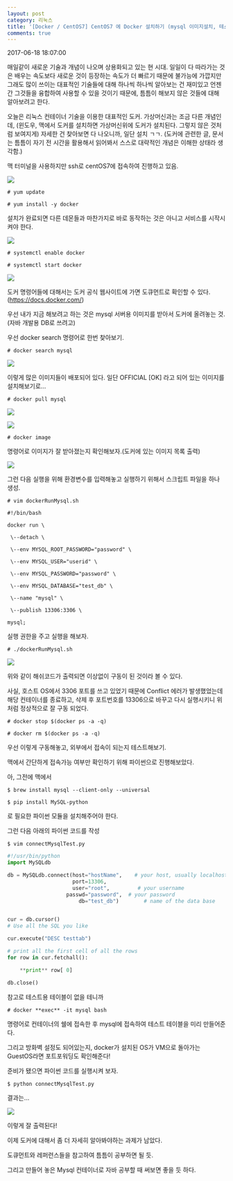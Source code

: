 ```yaml
---
layout: post
category: 리눅스
title: '[Docker / CentOS7] CentOS7 에 Docker 설치하기 (mysql 이미지설치, 테스트하기)'
comments: true
---
```


2017-06-18 18:07:00


매일같이 새로운 기술과 개념이 나오며 상용화되고 있는 현 시대. 일일이 다 따라가는 것은 배우는 속도보다 새로운 것이 등장하는 속도가 더
빠르기 때문에 불가능에 가깝지만 그래도 많이 쓰이는 대표적인 기술들에 대해 하나씩 하나씩 알아보는 건 재미있고 언젠간 그것들을 융합하여
사용할 수 있을 것이기 때문에, 틈틈이 해보지 않은 것들에 대해 알아보려고 한다.

  

오늘은 리눅스 컨테이너 기술을 이용한 대표적인 도커. 가상머신과는 조금 다른 개념인데, (윈도우, 맥에서 도커를 설치하면 가상머신위에 도커가
설치된다. 그렇지 않은 것처럼 보여지게) 자세한 건 찾아보면 다 나오니까, 일단 설치 ㄱㄱ. (도커에 관련한 글, 문서는 틈틈이 자기 전
시간을 활용해서 읽어봐서 스스로 대략적인 개념은 이해한 상태라 생각함.)

  

맥 터미널을 사용하지만 ssh로 centOS7에 접속하여 진행하고 있음.

  

![][link0]

  

  

`# yum update`

`# yum install -y docker`

  

설치가 완료되면 다른 데몬들과 마찬가지로 바로 동작하는 것은 아니고 서비스를 시작시켜야 한다.

  

![][link1]

  

`# systemctl enable docker`

`# systemctl start docker`

  

![][link2]

  

도커 명령어들에 대해서는 도커 공식 웹사이트에 가면 도큐먼트로 확인할 수 있다. (https://docs.docker.com/)

  

우선 내가 지금 해보려고 하는 것은 mysql 서버용 이미지를 받아서 도커에 올려놓는 것. (자바 개발용 DB로 쓰려고)  

  

우선 docker search 명령어로 한번 찾아보기.

  

`# docker search mysql`

  

![][link3]

  

  

이렇게 많은 이미지들이 배포되어 있다. 일단 OFFICIAL [OK] 라고 되어 있는 이미지를 설치해보기로...

  

`# docker pull mysql`

  

![][link4]

![][link5]

  

`# docker image`

명령어로 이미지가 잘 받아졌는지 확인해보자.(도커에 있는 이미지 목록 출력)

  

![][link6]

  

  

그런 다음 실행을 위해 환경변수를 입력해놓고 실행하기 위해서 스크립트 파일을 하나 생성.

  

`# vim dockerRunMysql.sh`

  
```
#!/bin/bash

docker run \

 \--detach \

 \--env MYSQL_ROOT_PASSWORD="password" \

 \--env MYSQL_USER="userid" \

 \--env MYSQL_PASSWORD="password" \

 \--env MYSQL_DATABASE="test_db" \

 \--name "mysql" \

 \--publish 13306:3306 \

mysql;
```
  

  

실행 권한을 주고 실행을 해보자.

  

`# ./dockerRunMysql.sh`

  

![][link7]

  

위와 같이 해쉬코드가 출력되면 이상없이 구동이 된 것이라 볼 수 있다.

사실, 호스트 OS에서 3306 포트를 쓰고 있었기 때문에 Conflict 에러가 발생했었는데 해당 컨테이너를 종료하고, 삭제 후 포트번호를
13306으로 바꾸고 다시 실행시키니 위 처럼 정상적으로 잘 구동 되었다.

`# docker stop $(docker ps -a -q)`

`# docker rm $(docker ps -a -q)`

  

  

  

우선 이렇게 구동해놓고, 외부에서 접속이 되는지 테스트해보기.

  

맥에서 간단하게 접속가능 여부만 확인하기 위해 파이썬으로 진행해보았다.

  

아, 그전에 맥에서

  

`$ brew install mysql --client-only --universal`

`$ pip install MySQL-python`

  

로 필요한 파이썬 모듈을 설치해주어야 한다.

  

그런 다음 아래의 파이썬 코드를 작성

  

`$ vim connectMysqlTest.py`

  

  
```python
#!/usr/bin/python
import MySQLdb

db = MySQLdb.connect(host="hostName",    # your host, usually localhost
                     port=13306,
                     user="root",         # your username
                   passwd="password",  # your password
                       db="test_db")        # name of the data base


cur = db.cursor()
# Use all the SQL you like

cur.execute("DESC testtab")

# print all the first cell of all the rows
for row in cur.fetchall():

    **print** row[ 0]

db.close()
```
  

  

참고로 테스트용 테이블이 없을 테니까

  

`# docker **exec** -it mysql bash`

  

명령어로 컨테이너의 쉘에 접속한 후 mysql에 접속하여 테스트 테이블을 미리 만들어준다.

  

그리고 방화벽 설정도 되어있는지, docker가 설치된 OS가 VM으로 돌아가는 GuestOS라면 포트포워딩도 확인해준다!

  

  

  

준비가 됐으면 파이썬 코드를 실행시켜 보자.

  

`$ python connectMysqlTest.py`

  

결과는...

  

![][link8]

이렇게 잘 출력된다!

  

이제 도커에 대해서 좀 더 자세히 알아봐야하는 과제가 남았다.

  

도큐먼트와 레퍼런스들을 참고하여 틈틈이 공부하면 될 듯.

  

그리고 만들어 놓은 Mysql 컨테이너로 자바 공부할 때 써보면 좋을 듯 하다.



[link0]:https://t1.daumcdn.net/cfile/tistory/2377943459462F2731
[link1]:https://t1.daumcdn.net/cfile/tistory/26230A3359462F8B30
[link2]:https://t1.daumcdn.net/cfile/tistory/233E223659462FCA09
[link3]:https://t1.daumcdn.net/cfile/tistory/213E2135594630F522
[link4]:https://t1.daumcdn.net/cfile/tistory/233C9D3B5946319E34
[link5]:https://t1.daumcdn.net/cfile/tistory/21557C3B5946319F0C
[link6]:https://t1.daumcdn.net/cfile/tistory/24385036594631DE27
[link7]:https://t1.daumcdn.net/cfile/tistory/253D2734594635961A
[link8]:https://t1.daumcdn.net/cfile/tistory/2506F03A5946422B1C
